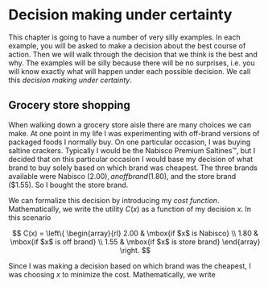 # Decision making under certainty

This chapter is going to have a number of very silly examples. 
In each example, you will be asked to make a decision about the best course of action. 
Then we will walk through the decision that we think is the best and why. 
The examples will be silly because there will be no surprises, i.e. you will know exactly what will happen under each possible decision. 
We call this *decision making under certainty*.


## Grocery store shopping

When walking down a grocery store aisle there are many choices we can make. 
At one point in my life I was experimenting with off-brand versions of packaged foods I normally buy.
On one particular occasion, I was buying saltine crackers.
Typically I would be the Nabisco Premium Saltines&trade;, but I decided that on this particular occasion I would base my decision of what brand to buy solely based on which brand was cheapest. 
The three brands available were Nabisco ($2.00), an off brand ($1.80), and the store brand ($1.55).
So I bought the store brand. 

We can formalize this decision by introducing my *cost function*.
Mathematically, we write the utility $C(x)$ as a function of my decision $x$.
In this scenario

$$
C(x) = \left\{ \begin{array}{rl}
2.00 & \mbox{if $x$ is Nabisco} \\
1.80 & \mbox{if $x$ is off brand} \\
1.55 & \mbox{if $x$ is store brand}
\end{array} \right.
$$

Since I was making a decision based on which brand was the cheapest, I was choosing $x$ to minimize the cost.
Mathematically, we write



